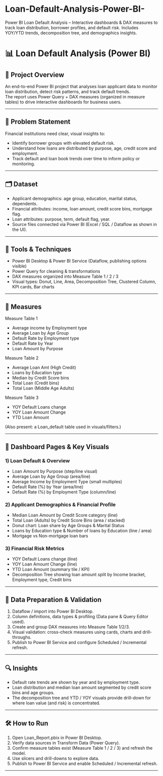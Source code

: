 # Loan-Default-Analysis-Power-BI-
Power BI Loan Default Analysis – Interactive dashboards &amp; DAX measures to track loan distribution, borrower profiles, and default risk. Includes YOY/YTD trends, decomposition tree, and demographics insights.
# 📊 Loan Default Analysis (Power BI)

## 🚀 Project Overview  
An end-to-end Power BI project that analyses loan applicant data to monitor loan distribution, detect risk patterns, and track default trends.  
The report uses Power Query + DAX measures (organized in measure tables) to drive interactive dashboards for business users.

---

## 🔎 Problem Statement  
Financial institutions need clear, visual insights to:
- Identify borrower groups with elevated default risk.  
- Understand how loans are distributed by purpose, age, credit score and employment.  
- Track default and loan book trends over time to inform policy or monitoring.  

---

## 🗂 Dataset  
- Applicant demographics: age group, education, marital status, dependents.  
- Financial attributes: income, loan amount, credit score bins, mortgage flag.  
- Loan attributes: purpose, term, default flag, year.  
- Source files connected via Power BI (Excel / SQL / Dataflow as shown in the UI).  

---

## 🧰 Tools & Techniques  
- Power BI Desktop & Power BI Service (Dataflow, publishing options visible)  
- Power Query for cleaning & transformations  
- DAX measures organized into Measure Table 1 / 2 / 3  
- Visual types: Donut, Line, Area, Decomposition Tree, Clustered Column, KPI cards, Bar charts  

---

## 📐 Measures  

Measure Table 1  
- Average income by Employment type  
- Average Loan by Age Group  
- Default Rate by Employment type  
- Default Rate by Year  
- Loan Amount by Purpose  

Measure Table 2  
- Average Loan Amt (High Credit)  
- Loans by Education type  
- Median by Credit Score bins  
- Total Loan (Credit bins)  
- Total Loan (Middle Age Adults)  

Measure Table 3  
- YOY Default Loans change  
- YOY Loan Amount Change  
- YTD Loan Amount  

(Also present: a Loan_default table used in visuals/filters.)  

---

## 📑 Dashboard Pages & Key Visuals  

### 1) Loan Default & Overview  
- Loan Amount by Purpose (step/line visual)  
- Average Loan by Age Group (area/line)  
- Average Income by Employment Type (small multiples)  
- Default Rate (%) by Year (area/line)  
- Default Rate (%) by Employment Type (column/line)  

### 2) Applicant Demographics & Financial Profile  
- Median Loan Amount by Credit Score category (line)  
- Total Loan (Adults) by Credit Score Bins (area / stacked)  
- Donut chart: Loan share by Age Groups & Marital Status  
- Loans by Education type & Number of loans by Education (line / area)  
- Mortgage vs Non-mortgage loan bars  

### 3) Financial Risk Metrics  
- YOY Default Loans change (line)  
- YOY Loan Amount Change (line)  
- YTD Loan Amount (summary tile / KPI)  
- Decomposition Tree showing loan amount split by Income bracket, Employment type, Credit bins  

---

## 🧹 Data Preparation & Validation  
1. Dataflow / import into Power BI Desktop.  
2. Column definitions, data types & profiling (Data pane & Query Editor used).  
3. Create and group DAX measures into Measure Table 1/2/3.  
4. Visual validation: cross-check measures using cards, charts and drill-throughs.  
5. Publish to Power BI Service and configure Scheduled / Incremental refresh.  

---

## 🔍 Insights  
- Default rate trends are shown by year and by employment type.  
- Loan distribution and median loan amount segmented by credit score bins and age groups.  
- The decomposition tree and YTD / YOY visuals provide drill-down for where loan value (and risk) is concentrated.  

---

## 🛠 How to Run  
1. Open Loan_Report.pbix in Power BI Desktop.  
2. Verify data sources in Transform Data (Power Query).  
3. Confirm measure tables exist (Measure Table 1 / 2 / 3) and refresh the model.  
4. Use slicers and drill-downs to explore data.  
5. Publish to Power BI Service and enable Scheduled / Incremental refresh.  

---
